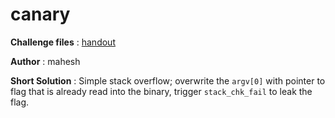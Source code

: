 # canary

**Challenge files** : [handout](Handout/)

**Author** : mahesh

**Short Solution** : Simple stack overflow; overwrite the `argv[0]` with pointer to flag that is already read into the binary, trigger `stack_chk_fail` to leak the flag.
